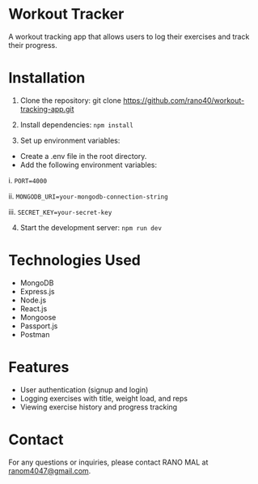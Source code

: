 
# Workout Tracker

A workout tracking app that allows users to log their exercises and track their progress.


# Installation

1. Clone the repository: git clone https://github.com/rano40/workout-tracking-app.git

2. Install dependencies: `npm install`
3. Set up environment variables:
* Create a .env file in the root directory.
* Add the following environment variables:

i.  `PORT=4000`

ii.  `MONGODB_URI=your-mongodb-connection-string`

iii.  `SECRET_KEY=your-secret-key`

4. Start the development server: `npm run dev`

# Technologies Used 
* MongoDB
* Express.js
* Node.js
* React.js
* Mongoose
* Passport.js
* Postman

# Features 
* User authentication (signup and login)
* Logging exercises with title, weight load, and reps
* Viewing exercise history and progress tracking

# Contact 
For any questions or inquiries, please contact RANO MAL at ranom4047@gmail.com.
